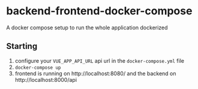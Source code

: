 # backend-frontend-docker-compose
A docker compose setup to run the whole application dockerized

## Starting

1) configure your `VUE_APP_API_URL` api url in the `docker-compose.yml` file
2) `docker-compose up`
3) frontend is running on http://localhost:8080/ and the backend on http://localhost:8000/api
